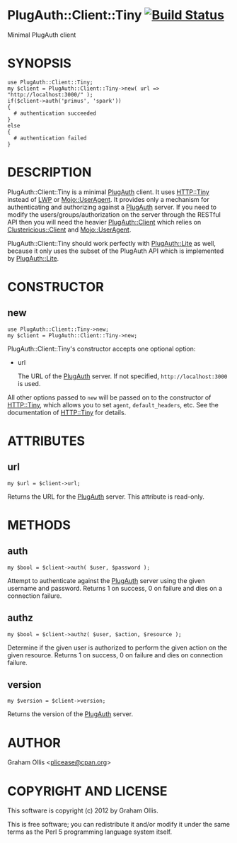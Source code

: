 # PlugAuth::Client::Tiny [![Build Status](https://secure.travis-ci.org/clustericious/PlugAuth-Client-Tiny.png)](http://travis-ci.org/clustericious/PlugAuth-Client-Tiny)

Minimal PlugAuth client

# SYNOPSIS

    use PlugAuth::Client::Tiny;
    my $client = PlugAuth::Client::Tiny->new( url => "http://localhost:3000/" );
    if($client->auth('primus', 'spark'))
    {
      # authentication succeeded
    }
    else
    {
      # authentication failed
    }

# DESCRIPTION

PlugAuth::Client::Tiny is a minimal [PlugAuth](https://metacpan.org/pod/PlugAuth) client.  It uses [HTTP::Tiny](https://metacpan.org/pod/HTTP::Tiny) 
instead of [LWP](https://metacpan.org/pod/LWP) or [Mojo::UserAgent](https://metacpan.org/pod/Mojo::UserAgent).  It provides only a mechanism for
authenticating and authorizing against a [PlugAuth](https://metacpan.org/pod/PlugAuth) server.  If you need to
modify the users/groups/authorization on the server through the RESTful API
then you will need the heavier [PlugAuth::Client](https://metacpan.org/pod/PlugAuth::Client) which relies on 
[Clustericious::Client](https://metacpan.org/pod/Clustericious::Client) and [Mojo::UserAgent](https://metacpan.org/pod/Mojo::UserAgent).

PlugAuth::Client::Tiny should work perfectly with [PlugAuth::Lite](https://metacpan.org/pod/PlugAuth::Lite) as well, 
because it only uses the subset of the PlugAuth API which is implemented by
[PlugAuth::Lite](https://metacpan.org/pod/PlugAuth::Lite).

# CONSTRUCTOR

## new

    use PlugAuth::Client::Tiny->new;
    my $client = PlugAuth::Client::Tiny->new;

PlugAuth::Client::Tiny's constructor accepts one optional option:

- url

    The URL of the [PlugAuth](https://metacpan.org/pod/PlugAuth) server.  If not specified, `http://localhost:3000`
    is used.

All other options passed to `new` will be passed on to the constructor of [HTTP::Tiny](https://metacpan.org/pod/HTTP::Tiny),
which allows you to set `agent`, `default_headers`, etc.  See the documentation of
[HTTP::Tiny](https://metacpan.org/pod/HTTP::Tiny) for details.

# ATTRIBUTES

## url

    my $url = $client->url;

Returns the URL for the [PlugAuth](https://metacpan.org/pod/PlugAuth) server.  This attribute is read-only.

# METHODS

## auth

    my $bool = $client->auth( $user, $password );

Attempt to authenticate against the [PlugAuth](https://metacpan.org/pod/PlugAuth) server using the given username and password.
Returns 1 on success, 0 on failure and dies on a connection failure.

## authz

    my $bool = $client->authz( $user, $action, $resource );

Determine if the given user is authorized to perform the given action on the given resource.
Returns 1 on success, 0 on failure and dies on connection failure.

## version

    my $version = $client->version;

Returns the version of the [PlugAuth](https://metacpan.org/pod/PlugAuth) server.

# AUTHOR

Graham Ollis &lt;plicease@cpan.org>

# COPYRIGHT AND LICENSE

This software is copyright (c) 2012 by Graham Ollis.

This is free software; you can redistribute it and/or modify it under
the same terms as the Perl 5 programming language system itself.
